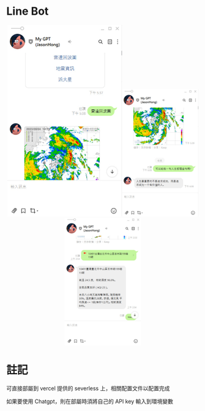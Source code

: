 # Line Bot
<div align="center">
<img src="https://github.com/JasonHongOO/Testing/blob/main/Images/1%20(1).jpg" width="300"/><img src="https://github.com/JasonHongOO/Testing/blob/main/Images/1%20(2).jpg" width="200"/><img src="https://github.com/JasonHongOO/Testing/blob/main/Images/1%20(3).jpg" width="200"/>
</div>


# 註記

可直接部屬到 vercel 提供的 severless 上，相關配置文件以配置完成

如果要使用 Chatgpt，則在部屬時須將自己的 API key 輸入到環境變數
